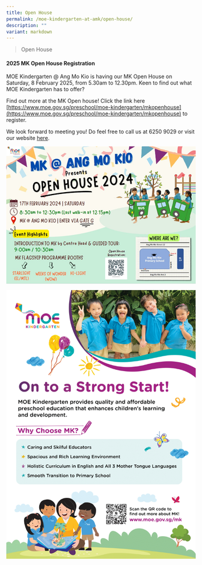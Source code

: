 ```yaml
---
title: Open House
permalink: /moe-kindergarten-at-amk/open-house/
description: ""
variant: markdown
---
```

>Open House

#### 2025 MK Open House Registration

MOE Kindergarten @ Ang Mo Kio is having our MK Open House on Saturday, 8 February 2025, from 5.30am to 12.30pm. Keen to find out what MOE Kindergarten has to offer?

Find out more at the MK Open house!   Click the link here [https://www.moe.gov.sg/preschool/moe-kindergarten/mkopenhouse](https://www.moe.gov.sg/preschool/moe-kindergarten/mkopenhouse) to register.

We look forward to meeting you! Do feel free to call us at 6250 9029 or visit our website [here](https://www.angmokiopri.moe.edu.sg/moe-kindergarten-at-amk/about-us/).

![](/images/MOE%20Kindergarten/MK_Openhouse2024.jpg)


![](/images/MOE%20Kindergarten/2023%20MK%20OH%20Flyer-1.png)